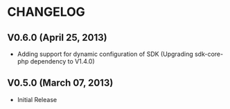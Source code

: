 CHANGELOG
========= 

V0.6.0 (April 25, 2013)
-----------------------

   * Adding support for dynamic configuration of SDK (Upgrading sdk-core-php dependency to V1.4.0)

V0.5.0 (March 07, 2013)
-----------------------

   * Initial Release
